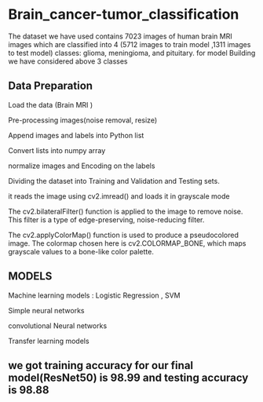 # Brain_cancer-tumor_classification
 The dataset  we have used contains 7023 images of human brain MRI images which are classified into 4 (5712 images to train model ,1311 images to test model)​
 classes: glioma, meningioma, and pituitary.
for model Building we have considered above 3 classes 
## Data Preparation 
 Load the data (Brain MRI )
 
 Pre-processing images(noise removal, resize)
 
 Append images and labels into Python list
 
 Convert lists into numpy array
 
 normalize images and Encoding on the labels
 
 Dividing the dataset into Training and Validation and Testing sets.
 
it reads the image using cv2.imread() and loads it in grayscale mode

The cv2.bilateralFilter() function is applied to the image to remove noise. This filter is a type of edge-preserving, noise-reducing filter.

The cv2.applyColorMap() function is used to produce a pseudocolored image. The colormap chosen here is cv2.COLORMAP_BONE, which maps grayscale values to a bone-like color palette.
## MODELS
Machine learning models : 
    Logistic Regression , SVM
   
Simple neural networks

convolutional Neural networks

Transfer learning models
 ## we got training accuracy for our final model(ResNet50) is 98.99 and testing accuracy is 98.88
